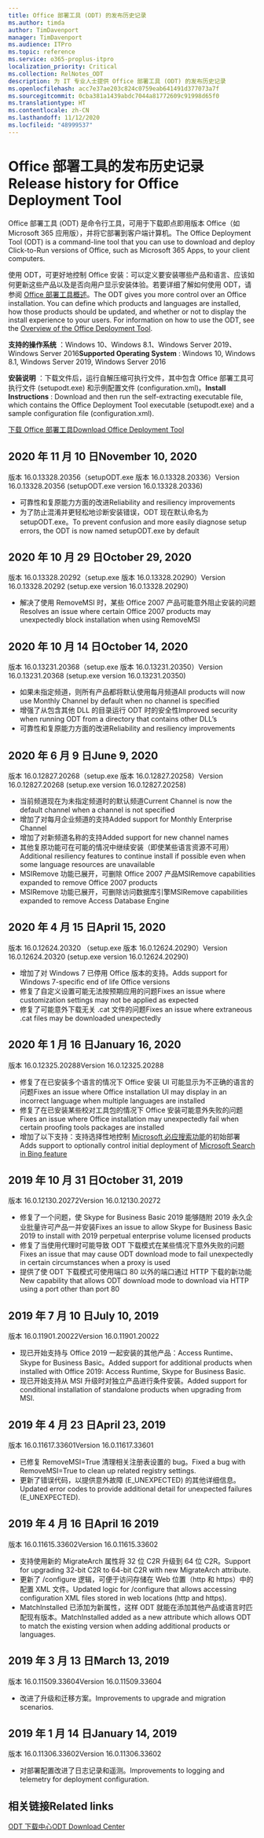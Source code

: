 ```yaml
---
title: Office 部署工具 (ODT) 的发布历史记录
ms.author: timda
author: TimDavenport
manager: TimDavenport
ms.audience: ITPro
ms.topic: reference
ms.service: o365-proplus-itpro
localization_priority: Critical
ms.collection: RelNotes_ODT
description: 为 IT 专业人士提供 Office 部署工具 (ODT) 的发布历史记录
ms.openlocfilehash: acc7e37ae203c824c0759eab641491d377073a7f
ms.sourcegitcommit: 0cba381a1439abdc7044a81772609c91998d65f0
ms.translationtype: HT
ms.contentlocale: zh-CN
ms.lasthandoff: 11/12/2020
ms.locfileid: "48999537"
---
```

# <a name="release-history-for-office-deployment-tool"></a><span data-ttu-id="5fb8e-103">Office 部署工具的发布历史记录</span><span class="sxs-lookup"><span data-stu-id="5fb8e-103">Release history for Office Deployment Tool</span></span>

<span data-ttu-id="5fb8e-104">Office 部署工具 (ODT) 是命令行工具，可用于下载即点即用版本 Office（如 Microsoft 365 应用版），并将它部署到客户端计算机。</span><span class="sxs-lookup"><span data-stu-id="5fb8e-104">The Office Deployment Tool (ODT) is a command-line tool that you can use to download and deploy Click-to-Run versions of Office, such as Microsoft 365 Apps, to your client computers.</span></span> 


<span data-ttu-id="5fb8e-p101">使用 ODT，可更好地控制 Office 安装：可以定义要安装哪些产品和语言、应该如何更新这些产品以及是否向用户显示安装体验。若要详细了解如何使用 ODT，请参阅 [Office 部署工具概述](https://docs.microsoft.com/deployoffice/overview-of-the-office-2016-deployment-tool)。</span><span class="sxs-lookup"><span data-stu-id="5fb8e-p101">The ODT gives you more control over an Office installation. You can define which products and languages are installed, how those products should be updated, and whether or not to display the install experience to your users. For information on how to use the ODT, see the [Overview of the Office Deployment Tool](https://docs.microsoft.com/deployoffice/overview-of-the-office-2016-deployment-tool).</span></span>

 <span data-ttu-id="5fb8e-108">**支持的操作系统** ：Windows 10、Windows 8.1、Windows Server 2019、Windows Server 2016</span><span class="sxs-lookup"><span data-stu-id="5fb8e-108">**Supported Operating System** : Windows 10, Windows 8.1, Windows Server 2019, Windows Server 2016</span></span> 
 
 <span data-ttu-id="5fb8e-109">**安装说明** ：下载文件后，运行自解压缩可执行文件，其中包含 Office 部署工具可执行文件 (setupodt.exe) 和示例配置文件 (configuration.xml)。</span><span class="sxs-lookup"><span data-stu-id="5fb8e-109">**Install Instructions** : Download and then run the self-extracting executable file, which contains the Office Deployment Tool executable (setupodt.exe) and a sample configuration file (configuration.xml).</span></span> 

[<span data-ttu-id="5fb8e-110">下载 Office 部署工具</span><span class="sxs-lookup"><span data-stu-id="5fb8e-110">Download Office Deployment Tool</span></span>](https://www.microsoft.com/en-us/download/confirmation.aspx?id=49117)

## <a name="november-10-2020"></a><span data-ttu-id="5fb8e-111">2020 年 11 月 10 日</span><span class="sxs-lookup"><span data-stu-id="5fb8e-111">November 10, 2020</span></span>
<span data-ttu-id="5fb8e-112">版本 16.0.13328.20356（setupODT.exe 版本 16.0.13328.20336）</span><span class="sxs-lookup"><span data-stu-id="5fb8e-112">Version 16.0.13328.20356 (setupODT.exe version 16.0.13328.20336)</span></span>
- <span data-ttu-id="5fb8e-113">可靠性和复原能力方面的改进</span><span class="sxs-lookup"><span data-stu-id="5fb8e-113">Reliability and resiliency improvements</span></span>
- <span data-ttu-id="5fb8e-114">为了防止混淆并更轻松地诊断安装错误，ODT 现在默认命名为 setupODT.exe。</span><span class="sxs-lookup"><span data-stu-id="5fb8e-114">To prevent confusion and more easily diagnose setup errors, the ODT is now named setupODT.exe by default</span></span>

## <a name="october-29-2020"></a><span data-ttu-id="5fb8e-115">2020 年 10 月 29 日</span><span class="sxs-lookup"><span data-stu-id="5fb8e-115">October 29, 2020</span></span>
<span data-ttu-id="5fb8e-116">版本 16.0.13328.20292（setup.exe 版本 16.0.13328.20290）</span><span class="sxs-lookup"><span data-stu-id="5fb8e-116">Version 16.0.13328.20292 (setup.exe version 16.0.13328.20290)</span></span>
- <span data-ttu-id="5fb8e-117">解决了使用 RemoveMSI 时，某些 Office 2007 产品可能意外阻止安装的问题</span><span class="sxs-lookup"><span data-stu-id="5fb8e-117">Resolves an issue where certain Office 2007 products may unexpectedly block installation when using RemoveMSI</span></span>

## <a name="october-14-2020"></a><span data-ttu-id="5fb8e-118">2020 年 10 月 14 日</span><span class="sxs-lookup"><span data-stu-id="5fb8e-118">October 14, 2020</span></span>
<span data-ttu-id="5fb8e-119">版本 16.0.13231.20368（setup.exe 版本 16.0.13231.20350）</span><span class="sxs-lookup"><span data-stu-id="5fb8e-119">Version 16.0.13231.20368 (setup.exe version 16.0.13231.20350)</span></span>
- <span data-ttu-id="5fb8e-120">如果未指定频道，则所有产品都将默认使用每月频道</span><span class="sxs-lookup"><span data-stu-id="5fb8e-120">All products will now use Monthly Channel by default when no channel is specified</span></span>
- <span data-ttu-id="5fb8e-121">增强了从包含其他 DLL 的目录运行 ODT 时的安全性</span><span class="sxs-lookup"><span data-stu-id="5fb8e-121">Improved security when running ODT from a directory that contains other DLL’s</span></span>
- <span data-ttu-id="5fb8e-122">可靠性和复原能力方面的改进</span><span class="sxs-lookup"><span data-stu-id="5fb8e-122">Reliability and resiliency improvements</span></span>

## <a name="june-9-2020"></a><span data-ttu-id="5fb8e-123">2020 年 6 月 9 日</span><span class="sxs-lookup"><span data-stu-id="5fb8e-123">June 9, 2020</span></span>

<span data-ttu-id="5fb8e-124">版本 16.0.12827.20268（setup.exe 版本 16.0.12827.20258）</span><span class="sxs-lookup"><span data-stu-id="5fb8e-124">Version 16.0.12827.20268 (setup.exe version 16.0.12827.20258)</span></span>
- <span data-ttu-id="5fb8e-125">当前频道现在为未指定频道时的默认频道</span><span class="sxs-lookup"><span data-stu-id="5fb8e-125">Current Channel is now the default channel when a channel is not specified</span></span>
- <span data-ttu-id="5fb8e-126">增加了对每月企业频道的支持</span><span class="sxs-lookup"><span data-stu-id="5fb8e-126">Added support for Monthly Enterprise Channel</span></span>
- <span data-ttu-id="5fb8e-127">增加了对新频道名称的支持</span><span class="sxs-lookup"><span data-stu-id="5fb8e-127">Added support for new channel names</span></span>
- <span data-ttu-id="5fb8e-128">其他复原功能可在可能的情况中继续安装（即使某些语言资源不可用）</span><span class="sxs-lookup"><span data-stu-id="5fb8e-128">Additional resiliency features to continue install if possible even when some language resources are unavailable</span></span>
- <span data-ttu-id="5fb8e-129">MSIRemove 功能已展开，可删除 Office 2007 产品</span><span class="sxs-lookup"><span data-stu-id="5fb8e-129">MSIRemove capabilities expanded to remove Office 2007 products</span></span>
- <span data-ttu-id="5fb8e-130">MSIRemove 功能已展开，可删除访问数据库引擎</span><span class="sxs-lookup"><span data-stu-id="5fb8e-130">MSIRemove capabilities expanded to remove Access Database Engine</span></span> 

## <a name="april-15-2020"></a><span data-ttu-id="5fb8e-131">2020 年 4 月 15 日</span><span class="sxs-lookup"><span data-stu-id="5fb8e-131">April 15, 2020</span></span>

<span data-ttu-id="5fb8e-132">版本 16.0.12624.20320 （setup.exe 版本 16.0.12624.20290）</span><span class="sxs-lookup"><span data-stu-id="5fb8e-132">Version 16.0.12624.20320 (setup.exe version 16.0.12624.20290)</span></span>
- <span data-ttu-id="5fb8e-133">增加了对 Windows 7 已停用 Office 版本的支持。</span><span class="sxs-lookup"><span data-stu-id="5fb8e-133">Adds support for Windows 7-specific end of life Office versions</span></span>
- <span data-ttu-id="5fb8e-134">修复了自定义设置可能无法按预期应用的问题</span><span class="sxs-lookup"><span data-stu-id="5fb8e-134">Fixes an issue where customization settings may not be applied as expected</span></span>
- <span data-ttu-id="5fb8e-135">修复了可能意外下载无关 .cat 文件的问题</span><span class="sxs-lookup"><span data-stu-id="5fb8e-135">Fixes an issue where extraneous .cat files may be downloaded unexpectedly</span></span>

## <a name="january-16-2020"></a><span data-ttu-id="5fb8e-136">2020 年 1 月 16 日</span><span class="sxs-lookup"><span data-stu-id="5fb8e-136">January 16, 2020</span></span>

<span data-ttu-id="5fb8e-137">版本 16.0.12325.20288</span><span class="sxs-lookup"><span data-stu-id="5fb8e-137">Version 16.0.12325.20288</span></span>
- <span data-ttu-id="5fb8e-138">修复了在已安装多个语言的情况下 Office 安装 UI 可能显示为不正确的语言的问题</span><span class="sxs-lookup"><span data-stu-id="5fb8e-138">Fixes an issue where Office installation UI may display in an incorrect language when multiple languages are installed</span></span>
- <span data-ttu-id="5fb8e-139">修复了在已安装某些校对工具包的情况下 Office 安装可能意外失败的问题</span><span class="sxs-lookup"><span data-stu-id="5fb8e-139">Fixes an issue where Office installation may unexpectedly fail when certain proofing tools packages are installed</span></span>
- <span data-ttu-id="5fb8e-140">增加了以下支持：支持选择性地控制 [Microsoft 必应搜索功能](https://go.microsoft.com/fwlink/p/?linkid=2109345)的初始部署</span><span class="sxs-lookup"><span data-stu-id="5fb8e-140">Adds support to optionally control initial deployment of [Microsoft Search in Bing feature](https://go.microsoft.com/fwlink/p/?linkid=2109345)</span></span>


## <a name="october-31-2019"></a><span data-ttu-id="5fb8e-141">2019 年 10 月 31 日</span><span class="sxs-lookup"><span data-stu-id="5fb8e-141">October 31, 2019</span></span>

<span data-ttu-id="5fb8e-142">版本 16.0.12130.20272</span><span class="sxs-lookup"><span data-stu-id="5fb8e-142">Version 16.0.12130.20272</span></span>
- <span data-ttu-id="5fb8e-143">修复了一个问题，使 Skype for Business Basic 2019 能够随附 2019 永久企业批量许可产品一并安装</span><span class="sxs-lookup"><span data-stu-id="5fb8e-143">Fixes an issue to allow Skype for Business Basic 2019 to install with 2019 perpetual enterprise volume licensed products</span></span>
- <span data-ttu-id="5fb8e-144">修复了当使用代理时可能导致 ODT 下载模式在某些情况下意外失败的问题</span><span class="sxs-lookup"><span data-stu-id="5fb8e-144">Fixes an issue that may cause ODT download mode to fail unexpectedly in certain circumstances when a proxy is used</span></span>
- <span data-ttu-id="5fb8e-145">提供了使 ODT 下载模式可使用端口 80 以外的端口通过 HTTP 下载的新功能</span><span class="sxs-lookup"><span data-stu-id="5fb8e-145">New capability that allows ODT download mode to download via HTTP using a port other than port 80</span></span>


## <a name="july-10-2019"></a><span data-ttu-id="5fb8e-146">2019 年 7 月 10 日</span><span class="sxs-lookup"><span data-stu-id="5fb8e-146">July 10, 2019</span></span>

<span data-ttu-id="5fb8e-147">版本 16.0.11901.20022</span><span class="sxs-lookup"><span data-stu-id="5fb8e-147">Version 16.0.11901.20022</span></span>
- <span data-ttu-id="5fb8e-148">现已开始支持与 Office 2019 一起安装的其他产品：Access Runtime、Skype for Business Basic。</span><span class="sxs-lookup"><span data-stu-id="5fb8e-148">Added support for additional products when installed with Office 2019: Access Runtime, Skype for Business Basic.</span></span>
- <span data-ttu-id="5fb8e-149">现已开始支持从 MSI 升级时对独立产品进行条件安装。</span><span class="sxs-lookup"><span data-stu-id="5fb8e-149">Added support for conditional installation of standalone products when upgrading from MSI.</span></span>

## <a name="april-23-2019"></a><span data-ttu-id="5fb8e-150">2019 年 4 月 23 日</span><span class="sxs-lookup"><span data-stu-id="5fb8e-150">April 23, 2019</span></span>

<span data-ttu-id="5fb8e-151">版本 16.0.11617.33601</span><span class="sxs-lookup"><span data-stu-id="5fb8e-151">Version 16.0.11617.33601</span></span>
- <span data-ttu-id="5fb8e-152">已修复 RemoveMSI=True 清理相关注册表设置的 bug。</span><span class="sxs-lookup"><span data-stu-id="5fb8e-152">Fixed a bug with RemoveMSI=True to clean up related registry settings.</span></span>
- <span data-ttu-id="5fb8e-153">更新了错误代码，以提供意外故障 (E_UNEXPECTED) 的其他详细信息。</span><span class="sxs-lookup"><span data-stu-id="5fb8e-153">Updated error codes to provide additional detail for unexpected failures (E_UNEXPECTED).</span></span>

## <a name="april-16-2019"></a><span data-ttu-id="5fb8e-154">2019 年 4 月 16 日</span><span class="sxs-lookup"><span data-stu-id="5fb8e-154">April 16 2019</span></span>

<span data-ttu-id="5fb8e-155">版本 16.0.11615.33602</span><span class="sxs-lookup"><span data-stu-id="5fb8e-155">Version 16.0.11615.33602</span></span>
- <span data-ttu-id="5fb8e-156">支持使用新的 MigrateArch 属性将 32 位 C2R 升级到 64 位 C2R。</span><span class="sxs-lookup"><span data-stu-id="5fb8e-156">Support for upgrading 32-bit C2R to 64-bit C2R with new MigrateArch attribute.</span></span>
- <span data-ttu-id="5fb8e-157">更新了 /configure 逻辑，可便于访问存储在 Web 位置（http 和 https）中的配置 XML 文件。</span><span class="sxs-lookup"><span data-stu-id="5fb8e-157">Updated logic for /configure that allows accessing configuration XML files stored in web locations (http and https).</span></span>
- <span data-ttu-id="5fb8e-158">MatchInstalled 已添加为新属性，这样 ODT 就能在添加其他产品或语言时匹配现有版本。</span><span class="sxs-lookup"><span data-stu-id="5fb8e-158">MatchInstalled added as a new attribute which allows ODT to match the existing version when adding additional products or languages.</span></span>

## <a name="march-13-2019"></a><span data-ttu-id="5fb8e-159">2019 年 3 月 13 日</span><span class="sxs-lookup"><span data-stu-id="5fb8e-159">March 13, 2019</span></span>

<span data-ttu-id="5fb8e-160">版本 16.0.11509.33604</span><span class="sxs-lookup"><span data-stu-id="5fb8e-160">Version 16.0.11509.33604</span></span>
- <span data-ttu-id="5fb8e-161">改进了升级和迁移方案。</span><span class="sxs-lookup"><span data-stu-id="5fb8e-161">Improvements to upgrade and migration scenarios.</span></span>

## <a name="january-14-2019"></a><span data-ttu-id="5fb8e-162">2019 年 1 月 14 日</span><span class="sxs-lookup"><span data-stu-id="5fb8e-162">January 14, 2019</span></span>

<span data-ttu-id="5fb8e-163">版本 16.0.11306.33602</span><span class="sxs-lookup"><span data-stu-id="5fb8e-163">Version 16.0.11306.33602</span></span>
- <span data-ttu-id="5fb8e-164">对部署配置改进了日志记录和遥测。</span><span class="sxs-lookup"><span data-stu-id="5fb8e-164">Improvements to logging and telemetry for deployment configuration.</span></span>


## <a name="related-links"></a><span data-ttu-id="5fb8e-165">相关链接</span><span class="sxs-lookup"><span data-stu-id="5fb8e-165">Related links</span></span>

[<span data-ttu-id="5fb8e-166">ODT 下载中心</span><span class="sxs-lookup"><span data-stu-id="5fb8e-166">ODT Download Center</span></span>](https://www.microsoft.com/en-us/download/details.aspx?id=49117)